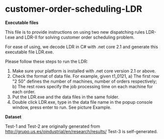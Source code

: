# customer-order-scheduling-LDR

**Executable files**

This file is to provide instructions on using two new dispatching rules LDR-I.exe and LDR-II for solving customer order scheduling problem.

For ease of using, we decode LDR in C# with .net core 2.1 and generate this executable file LDR.exe.

Please follow these steps to run the LDR:

1. Make sure your platform is installed with .net core version 2.1 or above.
2. Check the format of data file. For example, given t1_0121,
	a) The first row "2 50" defines the number of machines, number of orders respectively;
	b) The rest rows specify the job processing time on each machine for each order.
3. Put the LDR.exe and the data files in the same folder. 
4. Double click LDR.exe, type in the data file name in the popup console window, press enter to run. See picture Example.

**Dataset**

Test-1 and Test-2 are originally generated from http://grupo.us.es/oindustrial/en/research/results/
Test-3 is self-generated.
